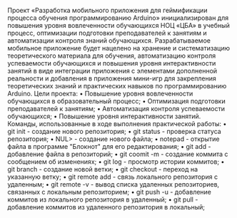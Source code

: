 Проект «Разработка мобильного приложения для геймификации процесса обучения программированию Arduino» 
инициализирован для повышения уровня вовлеченности обучающихся НОЦ «ЦБА» в учебный процесс, 
оптимизации подготовки преподавателей к занятиям и автоматизации контроля знаний обучающихся. 
	Разрабатываемое мобильное приложение будет нацелено на хранение и систематизацию теоретического материала 
для обучения, автоматизацию контроля успеваемости обучающихся и повышения уровня интерактивности занятий в виде 
интеграции приложения с элементами дополненной реальности и добавления в приложения мини-игр для закрепления 
теоретических знаний и практических навыков по программированию Arduino.
	Цели проекта:
• Повышение уровня вовлеченности обучающихся в образовательный процесс;
• Оптимизация подготовки преподавателей к занятиям;
• Автоматизация контроля успеваемости обучающихся;
• Повышение уровня интерактивности занятий.
	Команды, использованные в ходе выполнения практической работы: 
• git init - создание нового репозитория; 
• git status - проверка статуса репозитория; 
• NUL>  - создание нового файла;
• notepad - открытие файла в программе "Блокнот" для его редактирования;
• git add - добавление файла в репозиторий;
• git coomit -m  - создание коммита с сообщением об изменениях;
• git log - просмотр истории коммитов;
• git branch - создание новой ветки;
• git checkout - переход на указанную ветку;
• git remote add - связь локального репозитория с удаленным;
• git remote -v - вывод списка удаленных репозиториев, связанных с локальным репозиторием;
• git push -u - добавление коммитов из локального репозитория в удаленный;
• git pull - добавление коммитов из удаленного репозитория в локальный;


